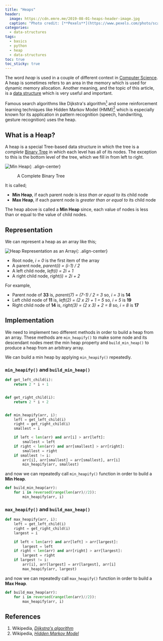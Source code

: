```yaml
---
title: "Heaps"
header:
  image: https://cdn.emre.me/2019-08-01-heaps-header-image.jpg
  caption: "Photo credit: [**Pexels**](https://www.pexels.com/photo/scattered-letter-blocks-1887614/)"
categories:
  - data-structures
tags:
  - basics
  - python
  - heap
  - data-structures
toc: true
toc_sticky: true
---
```


The word *heap* is used in a couple of different context in [Computer Science](https://en.wikipedia.org/wiki/Computer_science). A heap is sometimes refers to an area in the memory which is used for dynamic memory allocation. Another meaning, and the topic of this article, is a [data structure](https://emre.me/data-structures/data-structures-in-python/) which is very useful and important.

Famous search algorithms like Dijkstra's algorithm[<sup>1</sup>](#references) and some reinforcement learning techniques like Hidden Markov Model (HMM)[<sup>2</sup>](#references) which is especially known for its application in pattern recognition (speech, handwriting, gesture recognition) uses the heap.

## What is a Heap? ##

A heap is a special Tree-based data structure in which the tree is a *complete* [Binary Tree](https://emre.me/data-structures/binary-tree/) in which each level has all of its nodes. The exception to this is the bottom level of the tree, which we fill in from left to right.

![Min Heap](https://cdn.emre.me/2019-08-01-min-heap.png){: .align-center}
<figure>
  <figcaption>A Complete Binary Tree</figcaption>
</figure>

It is called;
- **Min Heap**, if each parent node is *less than or equal to* its child node
- **Max Heap**, if each parent node is *greater than or equal to* its child node

The heap above is called a **Min Heap** since, each value of nodes is less than or equal to the value of child nodes.

## Representation ##

We can represent a heap as an array like this;

![Heap Representation as an Array](https://cdn.emre.me/2019-08-01-heap-array.png){: .align-center}

- Root node, *i = 0* is the first item of the array
- A parent node, *parent(i) = (i-1) / 2*
- A left child node, *left(i) = 2i + 1*
- A right child node, *right(i) = 2i + 2*

For example, 

- Parent node of **33** is, *parent(7) = (7-1) / 2 = 3* so, *i = 3* is **14**
- Left child node of **11** is, *left(2) = (2 x 2) + 1 = 5* so, *i = 5* is **19**
- Right child node of **14** is, *right(3) = (2 x 3) + 2 = 8* so, *i = 8* is **17**

## Implementation ##

We need to implement two different methods in order to build a heap from an array. These methods are `min_heapify()` to make some node and its descendant nodes meet the min heap property and `build_min_heap()` to produce a heap from an arbitrary array.

We can build a min heap by applying `min_heapify()` repeatedly.

### `min_heapify()` and `build_min_heap()` ###

```python
def get_left_child(i):
    return 2 * i + 1


def get_right_child(i):
    return 2 * i + 2


def min_heapify(arr, i):
    left = get_left_child(i)
    right = get_right_child(i)
    smallest = i

    if left < len(arr) and arr[i] > arr[left]:
        smallest = left
    if right < len(arr) and arr[smallest] > arr[right]:
        smallest = right
    if smallest != i:
        arr[i], arr[smallest] = arr[smallest], arr[i]
        min_heapify(arr, smallest)
```

and now we can repeatedly call `min_heapify()` function in order to build a **Min Heap**.

```python
def build_min_heap(arr):
    for i in reversed(range(len(arr)//2)):
        min_heapify(arr, i)
```

### `max_heapify()` and `build_max_heap()` ###

```python
def max_heapify(arr, i):
    left = get_left_child(i)
    right = get_right_child(i)
    largest = i

    if left < len(arr) and arr[left] > arr[largest]:
        largest = left
    if right < len(arr) and arr[right] > arr[largest]:
        largest = right
    if largest != i:
        arr[i], arr[largest] = arr[largest], arr[i]
        max_heapify(arr, largest)
```

and now we can repeatedly call `max_heapify()` function in order to build a **Max Heap**.

```python
def build_max_heap(arr):
    for i in reversed(range(len(arr)//2)):
        max_heapify(arr, i)
```

## References ##

1. Wikipedia, *[Dijkstra's algorithm](https://en.wikipedia.org/wiki/Dijkstra%27s_algorithm)*
2. Wikipedia, *[Hidden Markov Model](https://en.wikipedia.org/wiki/Markov_model)*